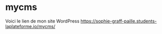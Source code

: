 # mycms
Voici le lien de mon site WordPress
https://sophie-graff-paille.students-laplateforme.io/mycms/
